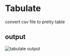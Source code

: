 # Tabulate
convert csv file to pretty table
## output 
![tabulate output](http://imgur.com/tAecQUJ "tabulate app")
